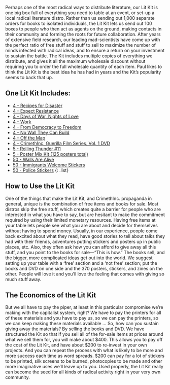 Perhaps one of the most radical ways to distribute literature, our Lit Kit is one big box full
of everything you need to table at an event, or set-up a local radical literature distro.
Rather than us sending out 1,000 separate orders for books to isolated individuals, the Lit
Kit lets us send out 100 boxes to people who then act as agents on the ground, making contacts
in their community and forming the roots for future collaboration. After years of extensive
field research, our leading mad-scientists have come up with the perfect ratio of free stuff
and stuff to sell to maximize the number of minds infected with radical ideas, and to ensure a
return on your investment to sustain the battle. The Kit includes multiple copies of
everything we distribute, and gives it all the maximum wholesale discount without requiring
you to order the full wholesale quantity of each item. Paul likes to think the Lit Kit is the
best idea he has had in years and the Kit’s popularity seems to back that up.

## One Lit Kit Includes:

- [4 - Recipes for Disaster](/books/recipes-for-disaster)
- [4 - Expect Resistance](/books/expect-resistance)
- [4 - Days of War, Nights of Love](/books/days-of-war-nights-of-love)
- [4 - Work](/books/work)
- [4 - From Democracy to Freedom](/books/from-democracy-to-freedom)
- [4 - No Wall They Can Build](/books/no-wall-they-can-build)
- [4 - Off the Map](/books/off-the-map)
- [4 - CrimethInc. Guerilla Film Series, Vol. 1 DVD](https://store.crimethinc.com/x/video.html)
- [5 - Rolling Thunder #11](/journals/rolling-thunder/11)
- [5 - Poster Mix Kit (125 posters total)](https://store.crimethinc.com/x/bulk.html)
- [50 - Walls Are Alive](https://store.crimethinc.com/x/bulk.html)
- [50 - Immigrants Welcome Stickers](https://store.crimethinc.com/x/stickers.html)
- [50 - Police Stickers](https://store.crimethinc.com/x/stickers.html)
{: .list}

## How to Use the Lit Kit

One of the things that make the Lit Kit, and CrimethInc. propaganda in general, unique
is the combination of free items and books for sale. Most distros skip the free stuff,
which creates quite a barrier for people who are interested in what you have to say,
but are hesitant to make the commitment required by using their limited monetary
resources. Having free items at your table lets people see what you are about and
decide for themselves without having to spend money. Usually, in our experience,
people come back excited about what they read, have good stories to tell about talks
they had with their friends, adventures putting stickers and posters up in public
places, etc. Also, they often ask how you can afford to give away all this stuff, and
you point to the books for sale—“This is how.” The books sell, and the bigger, more
complicated ideas get out into the world. We suggest setting up your table with a
‘free’ section and a ‘not free’ section; put the books and DVD on one side and the 370
posters, stickers, and zines on the other. People will love it and you’ll love the
feeling that comes with giving so much stuff away.

## The Economics of the Lit Kit

But we all have to pay the piper, at least in this particular compromise we’re making
with the capitalist system, right? We have to pay the printers for all of these
materials and you have to pay us, so we can pay the printers, so we can keep making
these materials available … So, how can you sustain giving away the materials? By
selling the books and DVD. We have structured the Kit so that if you sell all of the
for-sale items at prices around what we sell them for, you will make about $400. This
allows you to pay off the cost of the Lit Kit, and have about $200 to re-invest in
your own projects. And you can repeat the process with what is likely to be more and
more success each time as word spreads. $200 can pay for a lot of stickers to be
printed, silk screens to be burned, photocopies to be made and other more imaginative
uses we’ll leave up to you. Used properly, the Lit Kit really can become the seed for
all kinds of radical activity right in your very own community.
